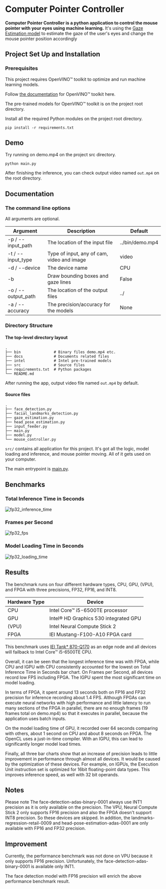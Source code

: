 # Computer Pointer Controller

**Computer Pointer Controller is a python application to control the mouse pointer with your eyes using machine learning.** It's using the [Gaze Estimation model](https://docs.openvinotoolkit.org/latest/_models_intel_gaze_estimation_adas_0002_description_gaze_estimation_adas_0002.html) to estimate the gaze of the user's eyes and change the mouse pointer position accordingly

## Project Set Up and Installation
### Prerequisites
This project requires OpenVINO™ toolkit to optimize and run machine learning models.

Follow [the documentation](https://docs.openvinotoolkit.org/latest/index.html) for OpenVINO™ toolkit here.

The pre-trained models for OpenVINO™ toolkit is on the project root directory.

Install all the required Python modules on the project root directory.
```
pip install -r requirements.txt
```

## Demo
Try running on demo.mp4 on the project src directory.
```
python main.py
```

After finishing the inference, you can check output video named `out.mp4` on the root directory.

## Documentation
### The command line options
All arguments are optional.

| Argument           | Description                                | Default         |
|--------------------|--------------------------------------------|-----------------|
| -p / --input_path  | The location of the input file             | ../bin/demo.mp4 |
| -t / --input_type  | Type of input, any of cam, video and image | video           |
| -d / --device      | The device name                            | CPU             |
| -b                 | Draw bounding boxes and gaze lines         | False           |
| -o / --output_path | The location of the output files           | ../             |
| -a / --accuracy    | The precision/accuracy for the models      | None            |

### Directory Structure
#### The top-level directory layout

```
.
├── bin               # Binary files demo.mp4 etc.
├── docs              # Documents related files
├── intel             # Intel pre-trained models
├── src               # Source files
├── requirements.txt  # Python packages
└── README.md
```

After running the app, output video file named `out.mp4` by default.

#### Source files

```
.
├── face_detection.py
├── facial_landmarks_detection.py
├── gaze_estimation.py
├── head_pose_estimation.py
├── input_feeder.py
├── main.py
├── model.py
└── mouse_controller.py
```

`src/` contains all application for this project. It's got all the logic, model loading and inference, and mouse pointer moving. All of it gets used on your computer.

The main entrypoint is [main.py](src/main.py).

## Benchmarks
### Total Inference Time in Seconds
![fp32_inference_time](docs/inference_time_int8-fp16-fp32.png)

### Frames per Second
![fp32_fps](docs/fps_int8-fp16-fp32.png)

### Model Loading Time in Seconds
![fp32_loading_time](docs/model_load_time_int8-fp16-fp32.png)

## Results
The benchmark runs on four different hardware types, CPU, GPU, (VPU), and FPGA with three precisions, FP32, FP16, and INT8.

| Hardware Type | Device                                |
|---------------|---------------------------------------|
| CPU           | Intel Core™ i5-6500TE processor       |
| GPU           | Intel® HD Graphics 530 integrated GPU |
| (VPU)           | Intel Neural Compute Stick 2          |
| FPGA          | IEI Mustang-F100-A10 FPGA card        |

This benchmark uses [IEI Tank* 870-Q170](https://software.intel.com/en-us/iot/hardware/iei-tank-dev-kit-core) as an edge node and all devices will failback to Intel Core™ i5-6500TE CPU.

Overall, it can be seen that the longest inference time was with FPGA, while CPU and IGPU with CPU consistently accounted for the lowest on Total Inference Time in Seconds bar chart. On Frames per Second, all devices record low FPS including FPGA. The IGPU spent the most significant time on model loading.

In terms of FPGA, it spent around 13 seconds both on FP16 and FP32 precision for inference recording about 1.4 FPS. Although FPGAs can execute neural networks with high performance and little latency to run many sections of the FPGA in parallel, there are no enough frames (19 frames total on demo.mp4) so that it executes in parallel, because the application uses batch inputs.

On the model loading time of GPU, it recorded over 64 seconds comparing with others, about 1 second on CPU and about 8 seconds on FPGA. The OpenCL uses a just-in-time compiler. With an IGPU, this can lead to significantly longer model load times.

Finally, all three bar charts show that an increase of precision leads to little improvement in performance through almost all devices. It would be caused by the optimization of these devices. For example, on IGPUs, the Execution Unit instruction set is optimized for 16bit floating-point data types. This improves inference speed, as well with 32 bit operands.

## Notes
Please note The face-detection-adas-binary-0001 always use INT1 precision as it is only available on the precision. The VPU, Neural Compute Stick 2 only supports FP16 precision and also the FPGA doesn't support INT8 precision. So these devices are skipped. In addition, the landmarks-regression-retail-0009 and head-pose-estimation-adas-0001 are only available with FP16 and FP32 precision.

## Improvement

Currently, the performance benchmark was not done on VPU because it only supports FP16 precision. Unfortunately, the face-detection-adas-binary-0001 is available only INT1.

The face detection model with FP16 precision will enrich the above performance benchmark result.
